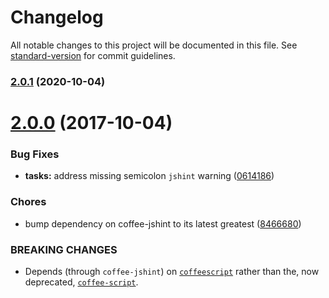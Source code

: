 # Changelog

All notable changes to this project will be documented in this file. See [standard-version](https://github.com/conventional-changelog/standard-version) for commit guidelines.

### [2.0.1](https://github.com/bmac/grunt-coffee-jshint/compare/v2.0.0...v2.0.1) (2020-10-04)

<a name="2.0.0"></a>
# [2.0.0](https://github.com/bmac/grunt-coffee-jshint/compare/1.0.0...2.0.0) (2017-10-04)


### Bug Fixes

* **tasks:** address missing semicolon `jshint` warning ([0614186](https://github.com/bmac/grunt-coffee-jshint/commit/0614186))


### Chores

* bump dependency on coffee-jshint to its latest greatest ([8466680](https://github.com/bmac/grunt-coffee-jshint/commit/8466680))


### BREAKING CHANGES

* Depends (through `coffee-jshint`) on [`coffeescript`](https://www.npmjs.com/package/coffeescript) rather than the, now deprecated, [`coffee-script`](https://www.npmjs.com/package/coffee-script).
